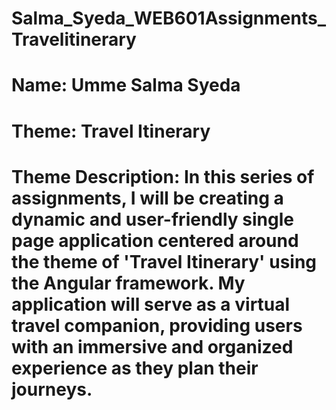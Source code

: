 # Salma_Syeda_WEB601Assignments_Travelitinerary

# Name: Umme Salma Syeda
# Theme: Travel Itinerary
# Theme Description: In this series of assignments, I will be creating a dynamic and user-friendly single page application centered around the theme of 'Travel Itinerary' using the Angular framework. My application will serve as a virtual travel companion, providing users with an immersive and organized experience as they plan their journeys.
